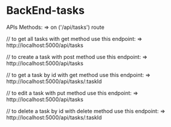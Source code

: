 # BackEnd-tasks

APIs Methods: => on ('/api/tasks') route

// to get all tasks with get method
use this endpoint: => http://localhost:5000/api/tasks

// to create a task with post method
use this endpoint: => http://localhost:5000/api/tasks

// to get a task by id with get method
use this endpoint: => http://localhost:5000/api/tasks/:taskId

// to edit a task with put method
use this endpoint: => http://localhost:5000/api/tasks

// to delete a task by id with delete method
use this endpoint: => http://localhost:5000/api/tasks/:taskId

